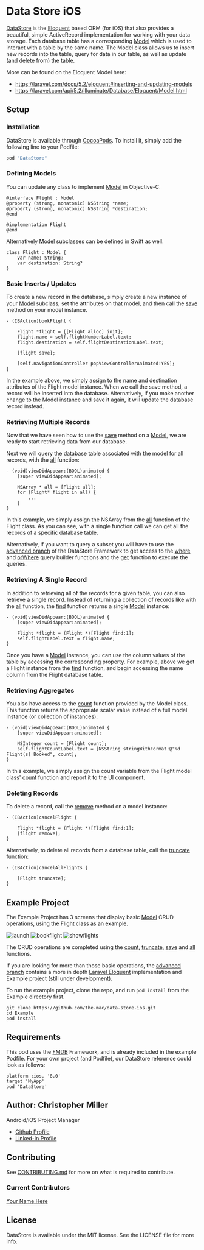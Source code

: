 # Data Store iOS
[DataStore](http://cocoadocs.org/docsets/DataStore/0.1.3/Classes/DataStore.html) is the [Eloquent](https://laravel.com/docs/5.2/eloquent) based ORM (for iOS) that also provides a beautiful, simple ActiveRecord implementation for working with your data storage. Each database table has a corresponding [Model](http://cocoadocs.org/docsets/DataStore/0.1.3/Classes/Model.html) which is used to interact with a table by the same name. The Model class allows us to insert new records into the table, query for data in our table, as well as update (and delete from) the table.

More can be found on the Eloquent Model here:
- https://laravel.com/docs/5.2/eloquent#inserting-and-updating-models
- https://laravel.com/api/5.2/Illuminate/Database/Eloquent/Model.html

## Setup

### Installation

DataStore is available through [CocoaPods](http://cocoapods.org). To install
it, simply add the following line to your Podfile:

```ruby
pod "DataStore"
```

### Defining Models

You can update any class to implement [Model](http://cocoadocs.org/docsets/DataStore/0.1.3/Classes/Model.html) in Objective-C:

```
@interface Flight : Model
@property (strong, nonatomic) NSString *name;
@property (strong, nonatomic) NSString *destination;
@end

@implementation Flight
@end
```

Alternatively [Model](http://cocoadocs.org/docsets/DataStore/0.1.3/Classes/Model.html) subclasses can be defined in Swift as well:
```    
class Flight : Model {
    var name: String?
    var destination: String?
}
```

### Basic Inserts / Updates
To create a new record in the database, simply create a new instance of your [Model](http://cocoadocs.org/docsets/DataStore/0.1.3/Classes/Model.html) subclass, set the attributes on that model, and then call the [save](http://cocoadocs.org/docsets/DataStore/0.1.3/Classes/Model.html#//api/name/save) method on your model instance.

```
- (IBAction)bookFlight {

    Flight *flight = [[Flight alloc] init];
    flight.name = self.flightNumberLabel.text;
    flight.destination = self.flightDestinationLabel.text;

    [flight save];

    [self.navigationController popViewControllerAnimated:YES];
}
```
In the example above, we simply assign to the name and destination attributes of the Flight model instance. When we call the save method, a record will be inserted into the database. Alternatively, if you make another change to the Model instance and save it again, it will update the database record instead.

### Retrieving Multiple Records
Now that we have seen how to use the [save](http://cocoadocs.org/docsets/DataStore/0.1.3/Classes/Model.html#//api/name/save) method on a [Model](http://cocoadocs.org/docsets/DataStore/0.1.3/Classes/Model.html), we are ready to start retrieving data from our database.

Next we will query the database table associated with the model for all records, with the [all](http://cocoadocs.org/docsets/DataStore/0.1.3/Classes/Model.html#//api/name/all) function:
```
- (void)viewDidAppear:(BOOL)animated {
    [super viewDidAppear:animated];

    NSArray * all = [Flight all];
    for (Flight* flight in all) {
        ...
    }
}
```
In this example, we simply assign the NSArray from the [all](http://cocoadocs.org/docsets/DataStore/0.1.3/Classes/Model.html#//api/name/all) function of the Flight class. As you can see, with a single function call we can get all the records of a specific database table.

Alternatively, if you want to query a subset you will have to use the [advanced branch]() of the DataStore Framework to get access to the [where]() and [orWhere]() query builder functions and the [get]() function to execute the queries.


### Retrieving A Single Record
In addition to retrieving all of the records for a given table, you can also retrieve a single record. Instead of returning a collection of records like with the [all](http://cocoadocs.org/docsets/DataStore/0.1.3/Classes/Model.html#//api/name/all) function, the [find](http://cocoadocs.org/docsets/DataStore/0.1.3/Classes/Model.html#//api/name/find) function returns a single [Model](http://cocoadocs.org/docsets/DataStore/0.1.3/Classes/Model.html) instance:
```
- (void)viewDidAppear:(BOOL)animated {
    [super viewDidAppear:animated];

    Flight *flight = (Flight *)[Flight find:1];
    self.flightLabel.text = flight.name;
}
```
Once you have a [Model](http://cocoadocs.org/docsets/DataStore/0.1.3/Classes/Model.html) instance, you can use the column values of the table by accessing the corresponding property. For example, above we get a Flight instance from the [find](http://cocoadocs.org/docsets/DataStore/0.1.3/Classes/Model.html#//api/name/find) function, and begin accessing the name column from the Flight database table.


### Retrieving Aggregates
You also have access to the [count](http://cocoadocs.org/docsets/DataStore/0.1.3/Classes/Model.html#//api/name/count) function provided by the Model class. This function returns the appropriate scalar value instead of a full model instance (or collection of instances):
```
- (void)viewDidAppear:(BOOL)animated {
    [super viewDidAppear:animated];

    NSInteger count = [Flight count];
    self.flightCountLabel.text = [NSString stringWithFormat:@"%d Flight(s) Booked", count];
}
```
In this example, we simply assign the count variable from the Flight model class' [count](http://cocoadocs.org/docsets/DataStore/0.1.3/Classes/Model.html#//api/name/count) function and report it to the UI component.


### Deleting Records
To delete a record, call the [remove](http://cocoadocs.org/docsets/DataStore/0.1.3/Classes/Model.html#//api/name/remove) method on a model instance:
```
- (IBAction)cancelFlight {

    Flight *flight = (Flight *)[Flight find:1];
    [flight remove];
}
```

Alternatively, to delete all records from a database table, call the [truncate](http://cocoadocs.org/docsets/DataStore/0.1.3/Classes/Model.html#//api/name/truncate) function:
```
- (IBAction)cancelAllFlights {

    [Flight truncate];
}
```

## Example Project
The Example Project has 3 screens that display basic [Model](http://cocoadocs.org/docsets/DataStore/0.1.3/Classes/Model.html) CRUD operations, using the Flight class as an example.

![launch](0launch.png "Launch Screen") ![bookflight](1bookflight.png "Book Flight") ![showflights](2showflights.png "Show Flights")

 The CRUD operations are completed using the [count](http://cocoadocs.org/docsets/DataStore/0.1.3/Classes/Model.html#//api/name/count), [truncate](http://cocoadocs.org/docsets/DataStore/0.1.3/Classes/Model.html#//api/name/truncate), [save](http://cocoadocs.org/docsets/DataStore/0.1.3/Classes/Model.html#//api/name/save) and [all](http://cocoadocs.org/docsets/DataStore/0.1.3/Classes/Model.html#//api/name/all) functions. 

If you are looking for more than those basic operations, the [advanced branch]() contains a more in depth [Laravel Eloquent](https://laravel.com/docs/5.2/eloquent) implementation and Example project (still under development).

To run the example project, clone the repo, and run `pod install` from the Example directory first.
```
git clone https://github.com/the-mac/data-store-ios.git
cd Example
pod install
```
## Requirements
This pod uses the [FMDB](http://cocoadocs.org/docsets/FMDB/2.6.2/) Framework, and is already included in the example Podfile. For your own project (and Podfile), our DataStore reference could look as follows:
```
platform :ios, '8.0'
target 'MyApp'
pod 'DataStore'
```

## Author: Christopher Miller
Android/iOS Project Manager

- [Github Profile](https://github.com/cdm2012)
- [Linked-In Profile](https://www.linkedin.com/in/christophermiller64)

## Contributing
See [CONTRIBUTING.md]() for more on what is required to contribute.

### Current Contributors

[Your Name Here](#)

## License

DataStore is available under the MIT license. See the LICENSE file for more info.
